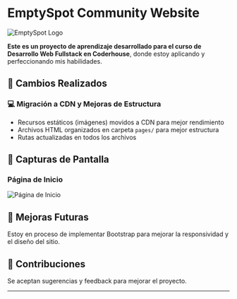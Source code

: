 ﻿# EmptySpot Community Website

![EmptySpot Logo](https://cdn.alvaromz.com.ar/assets/images/logo-emptyspot.png)

**Este es un proyecto de aprendizaje desarrollado para el curso de Desarrollo Web Fullstack en Coderhouse**, donde estoy aplicando y perfeccionando mis habilidades.

## 🚀 Cambios Realizados

### 💻 Migración a CDN y Mejoras de Estructura
- Recursos estáticos (imágenes) movidos a CDN para mejor rendimiento
- Archivos HTML organizados en carpeta `pages/` para mejor estructura
- Rutas actualizadas en todos los archivos

## 📸 Capturas de Pantalla

### Página de Inicio
![Página de Inicio](https://cdn.alvaromz.com.ar/assets/images/screenshot-home.png)

## 🔮 Mejoras Futuras
Estoy en proceso de implementar Bootstrap para mejorar la responsividad y el diseño del sitio.

## 🤝 Contribuciones
Se aceptan sugerencias y feedback para mejorar el proyecto.

---

